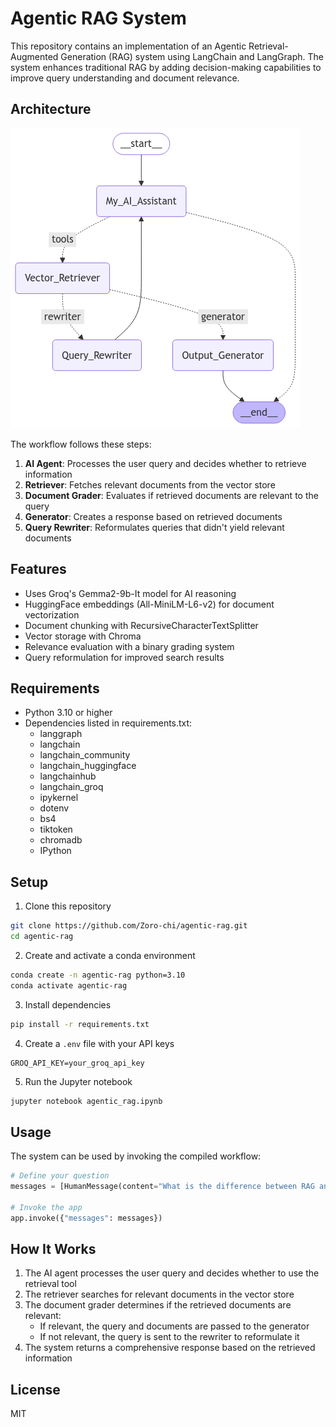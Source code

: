 # Agentic RAG System

This repository contains an implementation of an Agentic Retrieval-Augmented Generation (RAG) system using LangChain and LangGraph. The system enhances traditional RAG by adding decision-making capabilities to improve query understanding and document relevance.

## Architecture

![Agentic RAG Workflow](rag.png)

The workflow follows these steps:

1. **AI Agent**: Processes the user query and decides whether to retrieve information
2. **Retriever**: Fetches relevant documents from the vector store
3. **Document Grader**: Evaluates if retrieved documents are relevant to the query
4. **Generator**: Creates a response based on retrieved documents
5. **Query Rewriter**: Reformulates queries that didn't yield relevant documents

## Features

- Uses Groq's Gemma2-9b-It model for AI reasoning
- HuggingFace embeddings (All-MiniLM-L6-v2) for document vectorization
- Document chunking with RecursiveCharacterTextSplitter
- Vector storage with Chroma
- Relevance evaluation with a binary grading system
- Query reformulation for improved search results

## Requirements

- Python 3.10 or higher
- Dependencies listed in requirements.txt:
  - langgraph
  - langchain
  - langchain_community
  - langchain_huggingface
  - langchainhub
  - langchain_groq
  - ipykernel
  - dotenv
  - bs4
  - tiktoken
  - chromadb
  - IPython

## Setup

1. Clone this repository
```bash
git clone https://github.com/Zoro-chi/agentic-rag.git
cd agentic-rag
```

2. Create and activate a conda environment
```bash
conda create -n agentic-rag python=3.10
conda activate agentic-rag
```

3. Install dependencies
```bash
pip install -r requirements.txt
```

4. Create a `.env` file with your API keys
```
GROQ_API_KEY=your_groq_api_key
```

5. Run the Jupyter notebook
```bash
jupyter notebook agentic_rag.ipynb
```

## Usage

The system can be used by invoking the compiled workflow:

```python
# Define your question
messages = [HumanMessage(content="What is the difference between RAG and LLMs?")]

# Invoke the app
app.invoke({"messages": messages})
```

## How It Works

1. The AI agent processes the user query and decides whether to use the retrieval tool
2. The retriever searches for relevant documents in the vector store
3. The document grader determines if the retrieved documents are relevant:
   - If relevant, the query and documents are passed to the generator
   - If not relevant, the query is sent to the rewriter to reformulate it
4. The system returns a comprehensive response based on the retrieved information

## License

MIT